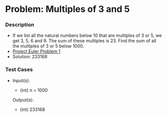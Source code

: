 # Problem: Multiples of 3 and 5

### Description
- If we list all the natural numbers below 10 that are multiples of 3 or 5, we get 3, 5, 6 and 9. The sum of these
  multiples is 23. Find the sum of all the multiples of 3 or 5 below 1000.
- [Project Euler Problem 1](https://projecteuler.net/problem=1)
- Solution: 233168

### Test Cases
* Input(s):
    - (int) n = 1000

  Output(s):
    - (int) 233168
